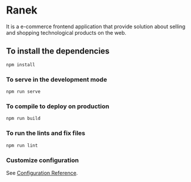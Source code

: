 # Ranek

It is a e-commerce frontend application that provide solution about selling and
shopping technological products on the web.

## To install the dependencies
```
npm install
```

### To serve in the development mode
```
npm run serve
```

### To compile to deploy on production
```
npm run build
```

### To run the lints and fix files
```
npm run lint
```

### Customize configuration
See [Configuration Reference](https://cli.vuejs.org/config/).
